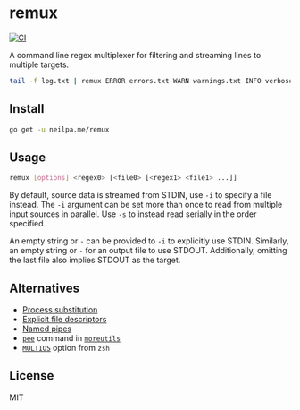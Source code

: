 # remux

[![CI](https://github.com/neilpa/remux/workflows/CI/badge.svg)](https://github.com/neilpa/remux/actions/)

A command line regex multiplexer for filtering and streaming lines to multiple targets.

```sh
tail -f log.txt | remux ERROR errors.txt WARN warnings.txt INFO verbose.txt
```

## Install

```sh
go get -u neilpa.me/remux
```

## Usage

```sh
remux [options] <regex0> [<file0> [<regex1> <file1> ...]]
```

By default, source data is streamed from STDIN, use `-i` to specify a file instead. The `-i` argument can be set more than once to read from multiple input sources in parallel. Use `-s` to instead read serially in the order specified.

An empty string or `-` can be provided to `-i` to explicitly use STDIN. Similarly, an empty string or `-` for an output file to use STDOUT. Additionally, omitting the last file also implies STDOUT as the target.

## Alternatives

* [Process substitution](https://unix.stackexchange.com/a/43536)
* [Explicit file descriptors](https://unix.stackexchange.com/a/43536)
* [Named pipes](https://unix.stackexchange.com/a/43536)
* [`pee`](https://linux.die.net/man/1/pee) command in [`moreutils`](https://packages.debian.org/en/sid/moreutils)
* [`MULTIOS`](http://zsh.sourceforge.net/Doc/Release/Redirection.html#Multios) option from `zsh`

## License

MIT
